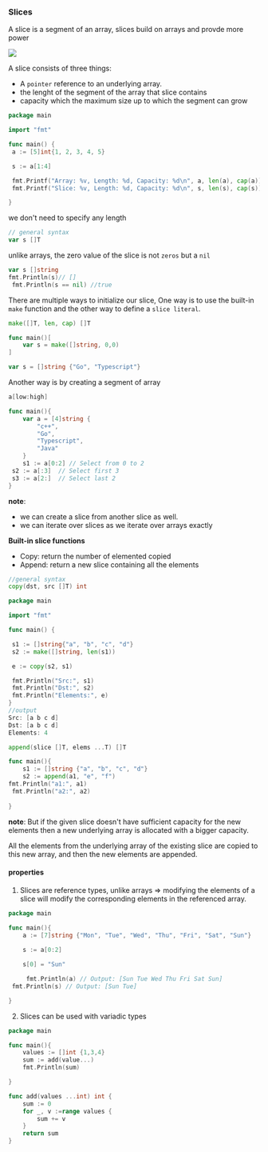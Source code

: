 
### Slices

A slice is a segment of an array, slices build on arrays and provde more power

<img src="https://www.karanpratapsingh.com/_next/image?url=%2Fstatic%2Fcourses%2Fgo%2Fchapter-II%2Farrays-and-slices%2Fslice.png&w=1920&q=75" />

A slice consists of three things:

- A `pointer` reference to an underlying array.
- the lenght of the segment of the array that slice contains
- capacity which the maximum size up to which the segment can grow

```go
package main

import "fmt"

func main() {
 a := [5]int{1, 2, 3, 4, 5}

 s := a[1:4]

 fmt.Printf("Array: %v, Length: %d, Capacity: %d\n", a, len(a), cap(a))
 fmt.Printf("Slice: %v, Length: %d, Capacity: %d\n", s, len(s), cap(s))

}
```

we don't need to specify any length

```go
// general syntax
var s []T
```

unlike arrays, the zero value of the slice is not `zeros` but a `nil`

```go
var s []string
fmt.Println(s)// [] 
 fmt.Println(s == nil) //true
```

There are multiple ways to initialize our slice, One way is to use the built-in `make` function and the other way to define a `slice literal`.

```go
make([]T, len, cap) []T

func main()[
    var s = make([]string, 0,0)
]
```

```go
var s = []string {"Go", "Typescript"}
```

Another way is by creating a segment of array

```go
a[low:high]

func main(){
    var a = [4]string {
        "c++",
        "Go",
        "Typescript",
        "Java"
    }
    s1 := a[0:2] // Select from 0 to 2
 s2 := a[:3]  // Select first 3
 s3 := a[2:]  // Select last 2
}
```

**note**:

- we can create a slice from another slice as well.
- we can iterate over slices as we iterate over arrays exactly

**Built-in slice functions**

- Copy: return the number of elemented copied
- Append: return a new slice containing all the elements

```go
//general syntax
copy(dst, src []T) int

package main

import "fmt"

func main() {

 s1 := []string{"a", "b", "c", "d"}
 s2 := make([]string, len(s1))

 e := copy(s2, s1)

 fmt.Println("Src:", s1)
 fmt.Println("Dst:", s2)
 fmt.Println("Elements:", e)
}
//output
Src: [a b c d]
Dst: [a b c d]
Elements: 4

```

```go
append(slice []T, elems ...T) []T

func main(){
    s1 := []string {"a", "b", "c", "d"}
    s2 := append(a1, "e", "f")
fmt.Println("a1:", a1)
 fmt.Println("a2:", a2)
    
}
```

**note**:
But if the given slice doesn't have sufficient capacity for the new elements then a new underlying array is allocated with a bigger capacity.

All the elements from the underlying array of the existing slice are copied to this new array, and then the new elements are appended.

#### properties

1. Slices are reference types, unlike arrays
=> modifying the elements of a slice will modify the corresponding elements in the referenced array.

```go
package main

func main(){
    a := [7]string {"Mon", "Tue", "Wed", "Thu", "Fri", "Sat", "Sun"}
    
    s := a[0:2]

    s[0] = "Sun"

     fmt.Println(a) // Output: [Sun Tue Wed Thu Fri Sat Sun]
 fmt.Println(s) // Output: [Sun Tue]

}
```

2. Slices can be used with variadic types

```go
package main

func main(){
    values := []int {1,3,4}
    sum := add(value...)
    fmt.Println(sum)

}

func add(values ...int) int {
    sum := 0
    for _, v :=range values {
        sum += v
    }
    return sum
}
```
